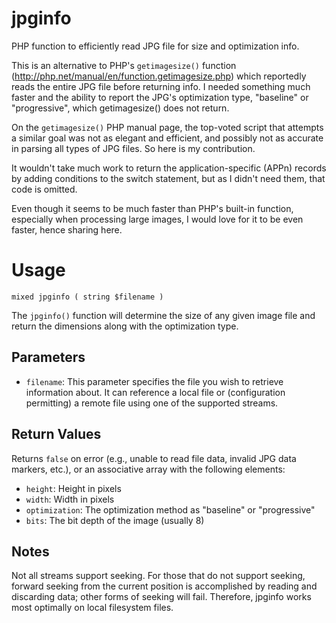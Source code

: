 jpginfo
=======

PHP function to efficiently read JPG file for size and optimization info.

This is an alternative to PHP's `getimagesize()` function (http://php.net/manual/en/function.getimagesize.php) which reportedly reads the entire JPG file before returning info. I needed something much faster and the ability to report the JPG's optimization type, "baseline" or "progressive", which getimagesize() does not return.

On the `getimagesize()` PHP manual page, the top-voted script that attempts a similar goal was not as elegant and efficient, and possibly not as accurate in parsing all types of JPG files.  So here is my contribution.

It wouldn't take much work to return the application-specific (APPn) records by adding conditions to the switch statement, but as I didn't need them, that code is omitted.

Even though it seems to be much faster than PHP's built-in function, especially when processing large images, I would love for it to be even faster, hence sharing here.

Usage
=====

```
mixed jpginfo ( string $filename )
```

The `jpginfo()` function will determine the size of any given image file and return the dimensions along with the optimization type.

Parameters
----------
* `filename`: This parameter specifies the file you wish to retrieve information about. It can reference a local file or (configuration permitting) a remote file using one of the supported streams.

Return Values
-------------
Returns `false` on error (e.g., unable to read file data, invalid JPG data markers, etc.), or an associative array with the following elements:

* `height`: Height in pixels
* `width`: Width in pixels
* `optimization`: The optimization method as "baseline" or "progressive"
* `bits`: The bit depth of the image (usually 8)


Notes
-----
Not all streams support seeking. For those that do not support seeking, forward seeking from the current position is accomplished by reading and discarding data; other forms of seeking will fail.  Therefore, jpginfo works most optimally on local filesystem files.


